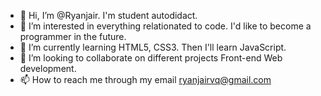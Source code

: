 - 👋 Hi, I’m @Ryanjair. I'm student autodidact.
- 👀 I’m interested in everything relationated to code. I'd like to become a programmer in the future.
- 🌱 I’m currently learning HTML5, CSS3. Then I'll learn JavaScript. 
- 💞️ I’m looking to collaborate on different projects Front-end Web development.
- 📫 How to reach me through my email ryanjairvq@gmail.com

<!---
Ryanjair/Ryanjair is a ✨ special ✨ repository because its `README.md` (this file) appears on your GitHub profile.
You can click the Preview link to take a look at your changes.
--->
